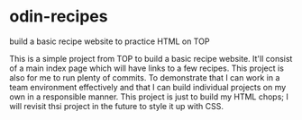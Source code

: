 # odin-recipes
build a basic recipe website to practice HTML on TOP

This is a simple project from TOP to build a basic recipe website. It'll consist of a main index page which will have links to a few recipes. 
This project is also for me to run plenty of commits. To demonstrate that I can work in a team environment effectively and that I can build individual projects on my own in a responsible manner.
This project is just to build my HTML chops; I will revisit thsi project in the future to style it up with CSS.
